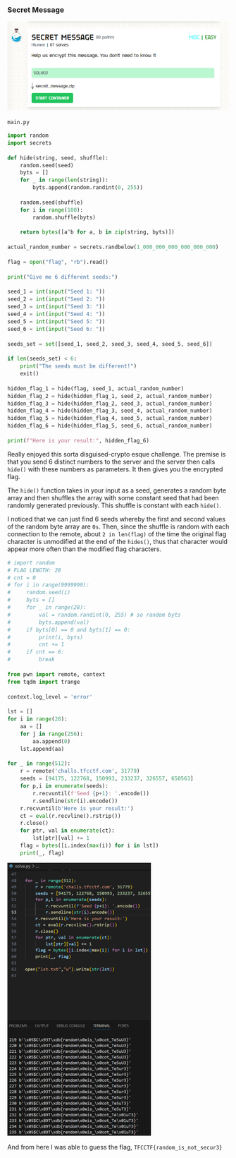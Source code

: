 ### Secret Message
![alt text](image-5.png)

`main.py`
```py
import random
import secrets

def hide(string, seed, shuffle):
    random.seed(seed)
    byts = []
    for _ in range(len(string)):
        byts.append(random.randint(0, 255))

    random.seed(shuffle)
    for i in range(100):
        random.shuffle(byts)

    return bytes([a^b for a, b in zip(string, byts)])

actual_random_number = secrets.randbelow(1_000_000_000_000_000_000)

flag = open("flag", "rb").read()

print("Give me 6 different seeds:")

seed_1 = int(input("Seed 1: "))
seed_2 = int(input("Seed 2: "))
seed_3 = int(input("Seed 3: "))
seed_4 = int(input("Seed 4: "))
seed_5 = int(input("Seed 5: "))
seed_6 = int(input("Seed 6: "))

seeds_set = set([seed_1, seed_2, seed_3, seed_4, seed_5, seed_6])

if len(seeds_set) < 6:
    print("The seeds must be different!")
    exit()

hidden_flag_1 = hide(flag, seed_1, actual_random_number)
hidden_flag_2 = hide(hidden_flag_1, seed_2, actual_random_number)
hidden_flag_3 = hide(hidden_flag_2, seed_3, actual_random_number)
hidden_flag_4 = hide(hidden_flag_3, seed_4, actual_random_number)
hidden_flag_5 = hide(hidden_flag_4, seed_5, actual_random_number)
hidden_flag_6 = hide(hidden_flag_5, seed_6, actual_random_number)

print(f"Here is your result:", hidden_flag_6)
```

Really enjoyed this sorta disguised-crypto esque challenge. The premise is that you send 6 distinct numbers to the server and the server then calls `hide()` with these numbers as parameters. It then gives you the encrypted flag.

The `hide()` function takes in your input as a seed, generates a random byte array and then shuffles the array with some constant seed that had been randomly generated previously. This shuffle is constant with each `hide()`.

I noticed that we can just find 6 seeds whereby the first and second values of the random byte array are `0s`. Then, since the shuffle is random with each connection to the remote, about `2 in len(flag)` of the time the original flag character is unmodified at the end of the `hides()`, thus that character would appear more often than the modified flag characters.

```py
# import random
# FLAG LENGTH: 28
# cnt = 0
# for i in range(9999999):
#     random.seed(i)
#     byts = []
#     for _ in range(28):
#         val = random.randint(0, 255) # so random byts
#         byts.append(val)
#     if byts[0] == 0 and byts[1] == 0:
#         print(i, byts)
#         cnt += 1
#     if cnt == 6:
#         break

from pwn import remote, context
from tqdm import trange

context.log_level = 'error'

lst = []
for i in range(28):
    aa = []
    for j in range(256):
        aa.append(0)
    lst.append(aa)

for _ in range(512):
    r = remote('challs.tfcctf.com', 31779)
    seeds = [94175, 122768, 150993, 233237, 326557, 650563]
    for p,i in enumerate(seeds):
        r.recvuntil(f'Seed {p+1}: '.encode())
        r.sendline(str(i).encode())
    r.recvuntil(b'Here is your result:')
    ct = eval(r.recvline().rstrip())
    r.close()
    for ptr, val in enumerate(ct):
        lst[ptr][val] += 1
    flag = bytes([i.index(max(i)) for i in lst])
    print(_, flag)
```

![alt text](image-6.png)

And from here I was able to guess the flag,
`TFCCTF{random_is_not_secur3}`